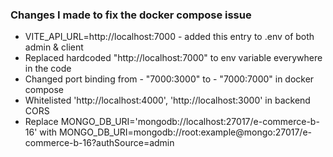 ### Changes I made to fix the docker compose issue

- VITE_API_URL=http://localhost:7000  - added this entry to .env of both admin & client
- Replaced hardcoded "http://localhost:7000" to env variable everywhere in the code
- Changed port binding from - "7000:3000" to - "7000:7000" in docker compose
- Whitelisted 'http://localhost:4000', 'http://localhost:3000' in backend CORS
- Replace MONGO_DB_URI='mongodb://localhost:27017/e-commerce-b-16' with MONGO_DB_URI=mongodb://root:example@mongo:27017/e-commerce-b-16?authSource=admin

